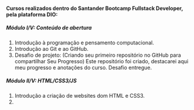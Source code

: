 #### Cursos realizados dentro do Santander Bootcamp Fullstack Developer, pela plataforma DIO:

##### 								Módulo I/V: Conteúdo de abertura

1.  Introdução à programação e pensamento computacional.
2.  Introdução ao Git e ao GitHub.
3.  Desafio de projeto: (Criando seu primeiro repositório no GitHub para compartilhar Seu Progresso) Este repositório foi criado, destacarei aqui meu progresso e anotações do curso. Desafio entregue.



##### 						Módulo II/V: HTML/CSS3/JS

1. Introdução a criação de websites dom HTML e CSS3.
2. 